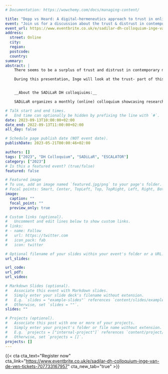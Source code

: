```yaml
---
# Documentation: https://wowchemy.com/docs/managing-content/

title: "Depp vs Heard: A digital-hermeneutics approach to trust in online culture"
event: "Join us for a discussion about the trust & distrust in contemporary media culture, as well as the role played by algorithms."
event_url: https://www.eventbrite.co.uk/e/sadilar-dh-colloquium-inge-van-de-ven-tickets-707733167957
address:
  street: Online
  city:
  region:
  postcode:
  country:
summary: 
abstract: |
    There seems to be a surplus of trust and distrust in contemporary media culture. On the one hand, we place great trust in the platforms that govern and structure our online lives. We rely on algorithms to organize our lives and make decisions for us. We fall prey to confirmation bias and filter bubbles, which we might characterize as an overly trusting attitude towards (human and/or technological) others. On the other, increasing political, ideological, and epistemological polarization in culture means we can be deeply suspicious of others outside our ideological communities, and trust in experts is waning in certain communities. Radicalizing content and the mainstreaming of conspiracy thought only contribute to a deep-seated distrust of groups outside of their own community, and of things as they seem.

    During this presentation, Inge will look at the trust- part of this equation, through the lens of what Paul Ricoeur has called the ‘hermeneutics of faith’. He will also examine the role that trust plays in online discussions on the notorious case of the trial of Johnny Depp versus his ex-wife Amber Heard. 


    __About the SADiLaR DH colloqiuims:__

    SADiLaR organizes a monthly (online) colloquium showcasing research related to digital humanities. Each month a speaker will present their work in the area of digital humanities.

# Talk start and end times.
#   End time can optionally be hidden by prefixing the line with `#`.
date: 2023-09-13T10:00:00+02:00
date_end: 2022-09-13T11:00:00+02:00
all_day: false

# Schedule page publish date (NOT event date).
publishDate: 2023-05-21T00:00:46+02:00

authors: []
tags: ["2023", "DH Colloquium", "SADiLaR", "ESCALATOR"]
category: ["2023"]
# Is this a featured event? (true/false)
featured: false

# Featured image
# To use, add an image named `featured.jpg/png` to your page's folder. 
# Focal points: Smart, Center, TopLeft, Top, TopRight, Left, Right, BottomLeft, Bottom, BottomRight.
image:
  caption: ""
  focal_point: ""
  preview_only: true

# Custom links (optional).
#   Uncomment and edit lines below to show custom links.
# links:
# - name: Follow
#   url: https://twitter.com
#   icon_pack: fab
#   icon: twitter

# Optional filename of your slides within your event's folder or a URL.
url_slides:

url_code:
url_pdf:
url_video:

# Markdown Slides (optional).
#   Associate this event with Markdown slides.
#   Simply enter your slide deck's filename without extension.
#   E.g. `slides = "example-slides"` references `content/slides/example-slides.md`.
#   Otherwise, set `slides = ""`.
slides: ""

# Projects (optional).
#   Associate this post with one or more of your projects.
#   Simply enter your project's folder or file name without extension.
#   E.g. `projects = ["internal-project"]` references `content/project/deep-learning/index.md`.
#   Otherwise, set `projects = []`.
projects: []
---
```


{{< cta cta_text="Register now" cta_link="https://www.eventbrite.co.uk/e/sadilar-dh-colloquium-inge-van-de-ven-tickets-707733167957" cta_new_tab="true" >}}

